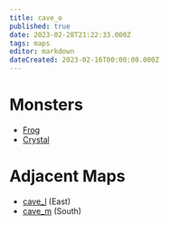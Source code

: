 ```yaml
---
title: cave_o
published: true
date: 2023-02-28T21:22:33.000Z
tags: maps
editor: markdown
dateCreated: 2023-02-16T00:00:00.000Z
---
```



# Monsters
 * [Frog](/monsters/frog)
 * [Crystal](/monsters/crystal)

# Adjacent Maps
 * [cave_l](/maps/cave_l) (East)
 * [cave_m](/maps/cave_m) (South)
